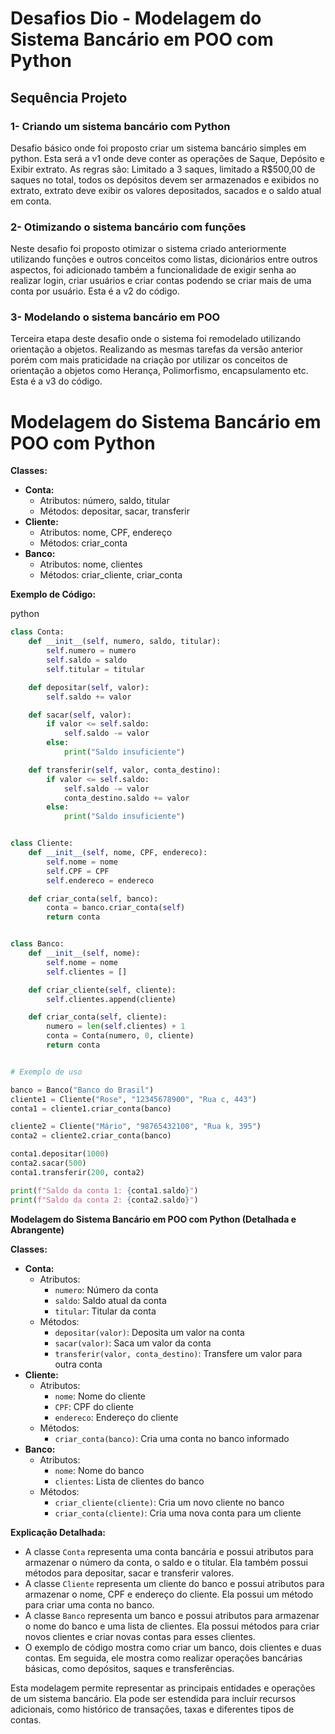 # Desafios Dio - **Modelagem do Sistema Bancário em POO com Python**



## Sequência Projeto

### 1- Criando um sistema bancário com Python

Desafio básico onde foi proposto criar um sistema bancário simples em python. Esta será a v1 onde deve conter as operações de Saque, Depósito e Exibir extrato. As regras são: Limitado a 3 saques, limitado a R$500,00 de saques no total, todos os depósitos devem ser armazenados e exibidos no extrato, extrato deve exibir os valores depositados, sacados e o saldo atual em conta.


### 2- Otimizando o sistema bancário com funções

Neste desafio foi proposto otimizar o sistema criado anteriormente utilizando funções e outros conceitos como listas, dicionários entre outros aspectos, foi adicionado também a funcionalidade de exigir senha ao realizar login, criar usuários e criar contas podendo se criar mais de uma conta por usuário. Esta é a v2 do código.


### 3- Modelando o sistema bancário em POO

Terceira etapa deste desafio onde o sistema foi remodelado utilizando orientação a objetos. Realizando as mesmas tarefas da versão anterior porém com mais praticidade na criação por utilizar os conceitos de orientação a objetos como Herança, Polimorfismo, encapsulamento etc. Esta é a v3 do código.





# **Modelagem do Sistema Bancário em POO com Python**



**Classes:**

- **Conta:**
  - Atributos: número, saldo, titular
  - Métodos: depositar, sacar, transferir
- **Cliente:**
  - Atributos: nome, CPF, endereço
  - Métodos: criar_conta
- **Banco:**
  - Atributos: nome, clientes
  - Métodos: criar_cliente, criar_conta

**Exemplo de Código:**

python

```python
class Conta:
    def __init__(self, numero, saldo, titular):
        self.numero = numero
        self.saldo = saldo
        self.titular = titular

    def depositar(self, valor):
        self.saldo += valor

    def sacar(self, valor):
        if valor <= self.saldo:
            self.saldo -= valor
        else:
            print("Saldo insuficiente")

    def transferir(self, valor, conta_destino):
        if valor <= self.saldo:
            self.saldo -= valor
            conta_destino.saldo += valor
        else:
            print("Saldo insuficiente")


class Cliente:
    def __init__(self, nome, CPF, endereco):
        self.nome = nome
        self.CPF = CPF
        self.endereco = endereco

    def criar_conta(self, banco):
        conta = banco.criar_conta(self)
        return conta


class Banco:
    def __init__(self, nome):
        self.nome = nome
        self.clientes = []

    def criar_cliente(self, cliente):
        self.clientes.append(cliente)

    def criar_conta(self, cliente):
        numero = len(self.clientes) + 1
        conta = Conta(numero, 0, cliente)
        return conta


# Exemplo de uso

banco = Banco("Banco do Brasil")
cliente1 = Cliente("Rose", "12345678900", "Rua c, 443")
conta1 = cliente1.criar_conta(banco)

cliente2 = Cliente("Mário", "98765432100", "Rua k, 395")
conta2 = cliente2.criar_conta(banco)

conta1.depositar(1000)
conta2.sacar(500)
conta1.transferir(200, conta2)

print(f"Saldo da conta 1: {conta1.saldo}")
print(f"Saldo da conta 2: {conta2.saldo}")
```



**Modelagem do Sistema Bancário em POO com Python (Detalhada e Abrangente)**

**Classes:**

- **Conta:**
  - Atributos:
    - `numero`: Número da conta
    - `saldo`: Saldo atual da conta
    - `titular`: Titular da conta
  - Métodos:
    - `depositar(valor)`: Deposita um valor na conta
    - `sacar(valor)`: Saca um valor da conta
    - `transferir(valor, conta_destino)`: Transfere um valor para outra conta
- **Cliente:**
  - Atributos:
    - `nome`: Nome do cliente
    - `CPF`: CPF do cliente
    - `endereco`: Endereço do cliente
  - Métodos:
    - `criar_conta(banco)`: Cria uma conta no banco informado
- **Banco:**
  - Atributos:
    - `nome`: Nome do banco
    - `clientes`: Lista de clientes do banco
  - Métodos:
    - `criar_cliente(cliente)`: Cria um novo cliente no banco
    - `criar_conta(cliente)`: Cria uma nova conta para um cliente



**Explicação Detalhada:**

- A classe `Conta` representa uma conta bancária e possui atributos para armazenar o número da conta, o saldo e o titular. Ela também possui métodos para depositar, sacar e transferir valores.
- A classe `Cliente` representa um cliente do banco e possui atributos para armazenar o nome, CPF e endereço do cliente. Ela possui um método para criar uma conta no banco.
- A classe `Banco` representa um banco e possui atributos para armazenar o nome do banco e uma lista de clientes. Ela possui métodos para criar novos clientes e criar novas contas para esses clientes.
- O exemplo de código mostra como criar um banco, dois clientes e duas contas. Em seguida, ele mostra como realizar operações bancárias básicas, como depósitos, saques e transferências.

Esta modelagem permite representar as principais entidades e operações de um sistema bancário. Ela pode ser estendida para incluir recursos adicionais, como histórico de transações, taxas e diferentes tipos de contas.